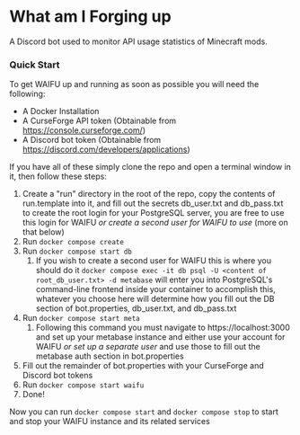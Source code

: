 # What am I Forging up
A Discord bot used to monitor API usage statistics of Minecraft mods.

### Quick Start
To get WAIFU up and running as soon as possible you will need the following:
* A Docker Installation
* A CurseForge API token (Obtainable from https://console.curseforge.com/)
* A Discord bot token (Obtainable from https://discord.com/developers/applications)

If you have all of these simply clone the repo and open a terminal window in it, 
then follow these steps:

1) Create a "run" directory in the root of the repo, copy the contents of run.template
into it, and fill out the secrets db_user.txt and db_pass.txt to create the root login
for your PostgreSQL server, you are free to use this login for WAIFU
*or create a second user for WAIFU to use* (more on that below)
2) Run ``docker compose create``
3) Run ``docker compose start db``
   1) If you wish to create a second user for WAIFU this is where you should do it
   ``docker compose exec -it db psql -U <content of root_db_user.txt> -d metabase``
   will enter you into PostgreSQL's command-line frontend inside your container to
   accomplish this, whatever you choose here will determine how you fill out the DB
   section of bot.properties, db_user.txt, and db_pass.txt
4) Run ``docker compose start meta``
   1) Following this command you must navigate to https://localhost:3000 and set up your
   metabase instance and either use your account for WAIFU *or set up a separate user*
   and use those to fill out the metabase auth section in bot.properties
5) Fill out the remainder of bot.properties with your CurseForge and Discord bot tokens
6) Run ``docker compose start waifu``
7) Done!

Now you can run ``docker compose start`` and ``docker compose stop`` to start and stop
your WAIFU instance and its related services
